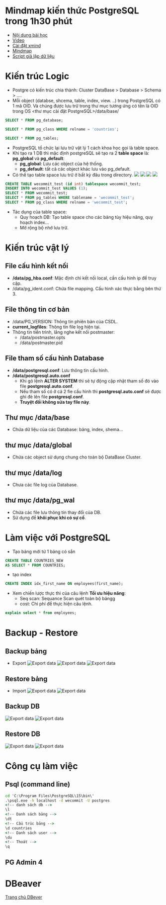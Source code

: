 # Mindmap kiến thức PostgreSQL trong 1h30 phút

- [Nội dung bài học](https://wecommit.com.vn/mindmap-kien-thuc-postgresql-1h30ph/)
- [Video](https://www.youtube.com/watch?v=OUlLQK_gN8k)
- [Cài đặt xmind](https://xmind.app/)
- [Mindmap](https://drive.google.com/file/d/1r9kYB-IGqz8nG01o971d3d2NR5C9kUQg/view)
- [Script giả lập dữ liệu](https://drive.google.com/file/d/1r9kYB-IGqz8nG01o971d3d2NR5C9kUQg/view)

# Kiến trúc Logic

- Postgre có kiến trúc chia thành: Cluster DataBase > Database > Schema > ....
- Mỗi object (databse, shcema, table, index, view.
..) trong PostgreSQL có 1 mã OID. Và chúng được lưu trữ trong thư mục tương ứng có tên là OID trong OS <thư mục cài đặt PostgreSQL>/data/base/<OID></OID>

``` SQL
SELECT * FROM pg_database;

SELECT * FROM pg_class WHERE relname = 'countries';

SELECT * FROM pg_tables;
```

- PostgreSQL tổ chức lại lưu trữ vật lý 1 cách khoa học gọi là table space.
- Khi tạo ra 1 DB thì mặc định postgreSQL sẽ tạo ra 2 **table space** là: **pg_global** và **pg_default**:
  - **pg_global**: Lưu các object của hệ thống.
  - **pg_default**: tất cả các object khác lưu vào pg_default.
- Có thể tạo table space lưu trữ ở bất kỳ đâu trong directory.
![](images/create-table-space1.png)
![](images/create-table-space2.png)
![](images/create-table-space3.png)
![](images/create-table-space4.png)

``` SQL
CREATE TABLE wecommit_test (id int) tablespace wecommit_test;
INSERT INTO wecommit_test VALUES (1);
SELECT * FROM wecommit_test;
SELECT * FROM pg_tables WHERE tablename = 'wecommit_test';
SELECT * FROM pg_class WHERE relname = 'wecommit_test';
```

- Tác dụng của table space:
  - Quy hoạch DB: Tạo table space cho các bảng tùy hiệu năng, quy hoạch index...
  - Mở rộng bộ nhớ lưu trữ.

# Kiến trúc vật lý

## File cấu hình kết nối

- **/data/pg_hba.conf**: Mặc định chỉ kết nối local, cần cấu hình ip để truy cập.
- /data/pg_ident.conf: Chứa file mapping. Cấu hình xác thực bằng bên thứ 3.

## File thông tin cơ bản

- /data/PG_VERSION: Thông tin phiên bản của CSDL.
- **current_logfiles**: Thông tin file log hiện tại.
- Thông tin tiến trình, lắng nghe kết nối postmaster:
  - /data/postmaster.opts
  - /data/postmaster.pid

## File tham số cấu hình Database

- **/data/postgresql.conf**: Lưu thông tin cấu hình.
- **/data/postgresql.auto.conf**
  - Khi gõ lệnh **ALTER SYSTEM**  thì sẽ tự động cập nhật tham số đó vào file **postgresql.auto.conf**.
  - Nếu tham số có ở cả 2 fie cấu hình thì **postgresql.auto.conf** sẽ được ghi đè lên file **postgresql.conf**.
  - **Truyệt đối không sửa tay file này**.

## Thư mục /data/base

- Chứa dữ liệu của các Database: bảng, index, shema...

## thư mục /data/global

- Chứa các object sử dụng chung cho toàn bộ DataBase Cluster.

## thư mục /data/log

- Chưa các file log của Database.

## thư mục /data/pg_wal

- Chứa các file lưu thông tin thay đổi của DB.
- Sử dụng để **khôi phục khi có sự cố**.

# Làm việc với PostgreSQL

- Tạo bảng mới từ 1 bảng có sắn

``` SQL
CREATE TABLE COUNTRIES_NEW
AS SELECT * FROM COUNTRIES;
```

- tạo index

``` SQL
CREATE INDEX idx_first_name ON employees(first_name);
```

- Xem chiến lược thực thi của câu lệnh **Tối ưu hiệu năng**:
  - Seq scan: Sequance Scan quét toàn bộ bảngg
  - cost: Chi phí để thực hiện câu lệnh.

``` SQL
explain select * from employees;
```

# Backup - Restore

## Backup bảng

- Export
![Export data](images/backup-table1.png)
![Export data](images/backup-table2.png)
![Export data](images/backup-table3.png)

## Restore bảng

- Import
![Export data](images/restore-table1.png)
![Export data](images/restore-table2.png)

## Backup DB

![Export data](images/backup-db1.png)
![Export data](images/backup-db2.png)

## Restore DB

![Export data](images/restore-db1.png)
![Export data](images/restore-db2.png)

# Công cụ làm việc

## Psql (command line)

``` cmd
cd 'C:\Program Files\PostgreSQL\15\bin\'
.\psql.exe -h localhost -d wecommit -U postgres
<!-- danh sách db -->
\l
<!-- Danh sách bảng -->
\dt
<!-- Cấu trúc bảng -->
\d countries
<!-- Danh sách user -->
\du
<!-- Thoát -->
\q
```

## PG Admin 4

# DBeaver

[Trang chủ DBever](https://dbeaver.io/)
